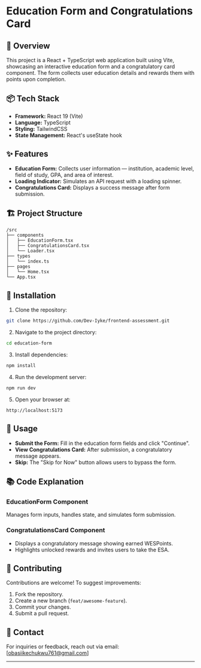 # Education Form and Congratulations Card

## 🚀 Overview

This project is a React + TypeScript web application built using Vite, showcasing an interactive education form and a congratulatory card component. The form collects user education details and rewards them with points upon completion.

## 📦 Tech Stack

- **Framework:** React 19 (Vite)
- **Language:** TypeScript
- **Styling:** TailwindCSS
- **State Management:** React's useState hook

## ✨ Features

- **Education Form:** Collects user information — institution, academic level, field of study, GPA, and area of interest.
- **Loading Indicator:** Simulates an API request with a loading spinner.
- **Congratulations Card:** Displays a success message after form submission.

## 🏗️ Project Structure

```
/src
├── components
│   ├── EducationForm.tsx
│   ├── CongratulationsCard.tsx
│   └── Loader.tsx
├── types
│   └── index.ts
├── pages
│   └── Home.tsx
└── App.tsx
```

## 🧩 Installation

1. Clone the repository:

```bash
git clone https://github.com/Dev-Iyke/frontend-assessment.git
```

2. Navigate to the project directory:

```bash
cd education-form
```

3. Install dependencies:

```bash
npm install
```

4. Run the development server:

```bash
npm run dev
```

5. Open your browser at:

```
http://localhost:5173
```

## 🧪 Usage

- **Submit the Form:** Fill in the education form fields and click "Continue".
- **View Congratulations Card:** After submission, a congratulatory message appears.
- **Skip:** The "Skip for Now" button allows users to bypass the form.

## 📚 Code Explanation

### **EducationForm Component**

Manages form inputs, handles state, and simulates form submission.

### **CongratulationsCard Component**

- Displays a congratulatory message showing earned WESPoints.
- Highlights unlocked rewards and invites users to take the ESA.

## 📄 Contributing

Contributions are welcome! To suggest improvements:

1. Fork the repository.
2. Create a new branch (`feat/awesome-feature`).
3. Commit your changes.
4. Submit a pull request.

## 📧 Contact

For inquiries or feedback, reach out via email: [obasiikechukwu761@gmail.com]

---
